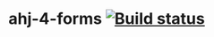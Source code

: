 # ahj-4-forms [![Build status](https://ci.appveyor.com/api/projects/status/8l44qbtb26d0op6r?svg=true)](https://ci.appveyor.com/project/Elena-diploma/ahj-4-forms)
